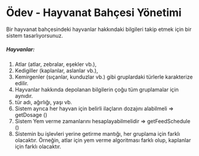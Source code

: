 # Ödev - Hayvanat Bahçesi Yönetimi
Bir hayvanat bahçesindeki hayvanlar hakkındaki bilgileri takip etmek için bir sistem tasarlıyorsunuz.

##### Hayvanlar:
1. Atlar (atlar, zebralar, eşekler vb.),
2. Kedigiller (kaplanlar, aslanlar vb.),
3. Kemirgenler (sıçanlar, kunduzlar vb.) gibi gruplardaki türlerle karakterize edilir.
4. Hayvanlar hakkında depolanan bilgilerin çoğu tüm gruplamalar için aynıdır.
5. tür adı, ağırlığı, yaşı vb.
6. Sistem ayrıca her hayvan için belirli ilaçların dozajını alabilmeli => getDosage ()
7. Sistem Yem verme zamanlarını hesaplayabilmelidir => getFeedSchedule ()
8. Sistemin bu işlevleri yerine getirme mantığı, her gruplama için farklı olacaktır. Örneğin, atlar için yem verme algoritması farklı olup, kaplanlar için farklı olacaktır.